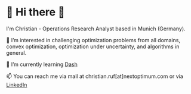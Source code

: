 # 💞️ Hi there 💞️

I'm Christian - Operations Research Analyst based in Munich (Germany). 

👀 I’m interested in challenging optimization problems from all domains, convex optimization, optimization under uncertainty, and algorithms in general.

🌱 I’m currently learning [Dash](https://dash.plotly.com)

📫 You can reach me via mail at christian.ruf[at]nextoptimum.com or via [LinkedIn](https://www.linkedin.com/in/christian-r-17750b15b/)
